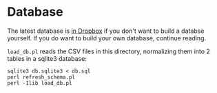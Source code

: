 # Database

The latest database is [in Dropbox](https://www.dropbox.com/sh/lb1kwtfou7b2kg4/AACAZrrrBOnzRUmgK6ek14a1a?dl=0) if you don't want to build a databse yourself. If you do want to build your own database, continue reading.

`load_db.pl` reads the CSV files in this directory, normalizing them into 2 tables in a sqlite3 database:

    sqlite3 db.sqlite3 < db.sql
    perl refresh_schema.pl
    perl -Ilib load_db.pl
